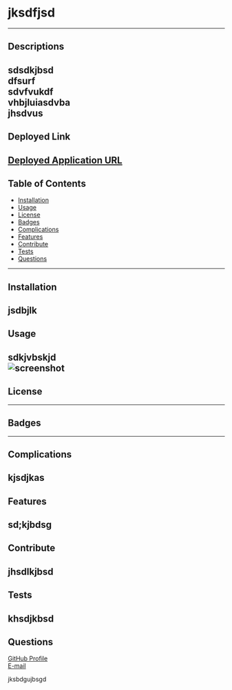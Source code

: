 
# jksdfjsd
---
## Descriptions
sdsdkjbsd\
dfsurf\
sdvfvukdf\
vhbjluiasdvba\
jhsdvus
---
## Deployed Link
[Deployed Application URL](https://github.com/cmcunningham27/professional_README_file)
---
## Table of Contents
- [Installation](#installation)
- [Usage](#usage)
- [License](#license)
- [Badges](#badges)
- [Complications](#complications)
- [Features](#features)
- [Contribute](#contribute)
- [Tests](#tests)
- [Questions](#questions)
---
## Installation
jsdbjlk
---
## Usage
sdkjvbskjd\
![screenshot](k;jsbdgjk)
---
## License

---
## Badges

---
## Complications
kjsdjkas
---
## Features
sd;kjbdsg
---
## Contribute
jhsdlkjbsd
---
## Tests
khsdjkbsd
---
## Questions
[GitHub Profile](https://github.com/cmcunningham27)\
[E-mail](sttepstutoring@yahoo.com)

jksbdgujbsgd
                